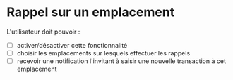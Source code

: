 # Rappel sur un emplacement

L'utilisateur doit pouvoir :
- [ ] activer/désactiver cette fonctionnalité
- [ ] choisir les emplacements sur lesquels effectuer les rappels
- [ ] recevoir une notification l'invitant à saisir une nouvelle transaction à cet emplacement
